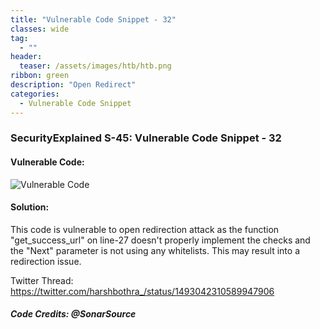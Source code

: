 ```yaml
---
title: "Vulnerable Code Snippet - 32"
classes: wide
tag: 
  - ""
header:
  teaser: /assets/images/htb/htb.png
ribbon: green
description: "Open Redirect"
categories:
  - Vulnerable Code Snippet
---
```


### SecurityExplained S-45: Vulnerable Code Snippet - 32

#### Vulnerable Code: 

![Vulnerable Code](https://raw.githubusercontent.com/harsh-bothra/SecurityExplained/main/media/code-32.jpg)


#### Solution: 

This code is vulnerable to open redirection attack as the function "get_success_url" on line-27 doesn't properly implement the checks and the "Next" parameter is not using any whitelists. This may result into a redirection issue.

Twitter Thread: https://twitter.com/harshbothra_/status/1493042310589947906

##### Code Credits: @SonarSource
